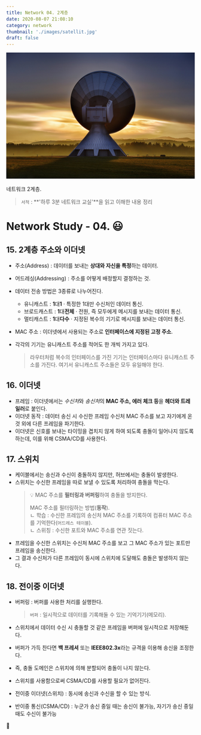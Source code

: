 ```yaml
---
title: Network 04. 2계층
date: 2020-08-07 21:08:10
category: network
thumbnail: './images/satellit.jpg'
draft: false
---
```


![](./images/satellit.jpg)

네트워크 2계층.

> `서적` : **'하루 3분 네트워크 교실'**을 읽고 이해한 내용 정리

# Network Study - 04. 😃

## 15. 2계층 주소와 이더넷

- 주소(Address) : 데이터를 보내는 **상대와 자신을 특정**하는 데이터.
- 어드레싱(Addressing) : 주소를 어떻게 배정할지 결정하는 것.
- 데이터 전송 방법은 3종류로 나누어진다.
  - 유니캐스트 : **1**대**1** · 특정한 1대만 수신처인 데이터 통신.
  - 브로드캐스트 : **1**대**전체** · 전원, 즉 모두에게 메시지를 보내는 데이터 통신.
  - 멀티캐스트 : **1**대**다수** · 지정된 복수의 기기로 메시지를 보내는 데이터 통신.
- MAC 주소 : 이더넷에서 사용되는 주소로 **인터페이스에 지정된 고정 주소**.
- 각각의 기기는 유니캐스트 주소를 적어도 한 개씩 가지고 있다.

  > 라우터처럼 복수의 인터페이스를 가진 기기는 인터페이스마다 유니캐스트 주소를 가진다.
  > 여기서 유니캐스트 주소들은 모두 유일해야 한다.

## 16. 이더넷

- 프레임 : 이더넷에서는 *수신처*와 *송신처*의 **MAC 주소, 에러 체크 등**을 **헤더와 트레일러**로 붙인다.
- 이더넷 동작 : 데이터 송신 시 수신한 프레임 수신처 MAC 주소를 보고 자기에게 온 것 외에 다른 프레임을 파기한다.
- 이더넷은 신호를 보내는 타이밍을 겹치지 않게 하여 되도록 충돌이 일어나지 않도록 하는데, 이를 위해 CSMA/CD를 사용한다.

## 17. 스위치

- 케이블에서는 송신과 수신이 충돌하지 않지만, 허브에서는 충돌이 발생한다.
- 스위치는 수신한 프레임을 따로 보낼 수 있도록 처리하여 충돌을 막는다.
  > 💡 MAC 주소를 **필터링과 버퍼링**하여 충돌을 방지한다.
  >
  > MAC 주소를 필터링하는 방법(**동작**).  
  > ㄴ 학습 : 수신한 프레임의 송신처 MAC 주소를 기록하여 컴퓨터 MAC 주소를 기억한다(`어드레스 테이블`).  
  > ㄴ 스위칭 : 수신한 포트와 MAC 주소를 연관 짓는다.
- 프레임을 수신한 스위치는 수신처 MAC 주소를 보고 그 MAC 주소가 있는 포트만 프레임을 송신한다.
- 그 결과 수신처가 다른 프레임이 동시에 스위치에 도달해도 충돌은 발생하지 않는다.

## 18. 전이중 이더넷

- 버퍼링 : 버퍼를 사용한 처리를 실행한다.
  > `버퍼` : 일시적으로 데이터를 기록해둘 수 있는 기억기기(메모리).
- 스위치에서 데이터 수신 시 충돌할 것 같은 프레임을 버퍼에 일시적으로 저장해둔다.
- 버퍼가 가득 찬다면 **백 프레셔** 또는 **IEEE802.3x**라는 규격을 이용해 송신을 조정한다.
- 즉, 충돌 도메인은 스위치에 의해 분할되어 충돌이 나지 않는다.

- 스위치를 사용함으로써 CSMA/CD를 사용할 필요가 없어진다.
- 전이중 이더넷(스위치) : 동시에 송신과 수신을 할 수 있는 방식.
- 반이중 통신(CSMA/CD) : 누군가 송신 중일 때는 송신이 불가능, 자기가 송신 중일 때도 수신이 불가능

👋
